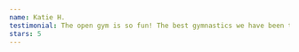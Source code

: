 ```yaml
---
name: Katie H.
testimonial: The open gym is so fun! The best gymnastics we have been to in the area!
stars: 5
---
```

